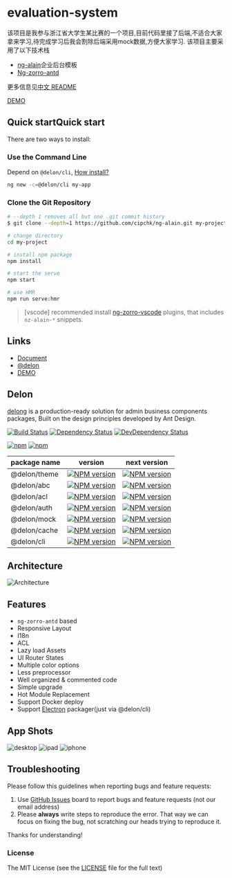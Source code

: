 # evaluation-system
该项目是我参与浙江省大学生某比赛的一个项目,目前代码里接了后端,不适合大家拿来学习,待完成学习后我会割除后端采用mock数据,方便大家学习.
该项目主要采用了以下技术栈
+ [ng-alain](https://github.com/cipchk/ng-alain)企业后台模板
+ [Ng-zorro-antd](https://github.com/NG-ZORRO/ng-zorro-antd)
 

更多信息见[中文 README](README-zh_CN.md)

[DEMO](https://cipchk.github.io/ng-alain/)
 
## Quick startQuick start

There are two ways to install:

### Use the Command Line

Depend on `@delon/cli`, [How install?](http://ng-alain.com/docs/cli)

```bash
ng new -c=@delon/cli my-app
```

### Clone the Git Repository

```bash
# --depth 1 removes all but one .git commit history
$ git clone --depth=1 https://github.com/cipchk/ng-alain.git my-project

# change directory
cd my-project

# install npm package
npm install

# start the serve
npm start

# use HMR
npm run serve:hmr
```

> [vscode] recommended install [ng-zorro-vscode](https://marketplace.visualstudio.com/items?itemName=cipchk.ng-zorro-vscode) plugins, that includes `nz-alain-*` snippets.

## Links

+ [Document](http://ng-alain.com)
+ [@delon](https://github.com/cipchk/delon)
+ [DEMO](https://cipchk.github.io/ng-alain/)

## Delon

[delong](https://github.com/cipchk/delon) is a production-ready solution for admin business components packages, Built on the design principles developed by Ant Design.

[![Build Status](https://travis-ci.org/cipchk/delon.svg?branch=master)](https://travis-ci.org/cipchk/delon)
[![Dependency Status](https://david-dm.org/cipchk/delon/status.svg)](https://david-dm.org/cipchk/delon)
[![DevDependency Status](https://david-dm.org/cipchk/delon/dev-status.svg)](https://david-dm.org/cipchk/delon?type=dev)

[![npm](https://img.shields.io/npm/l/@delon/theme.svg)](https://www.npmjs.com/package/@delon/theme)
[![npm](https://img.shields.io/npm/dm/@delon/theme.svg)](https://www.npmjs.com/package/@delon/theme)

| package name | version | next version |
| ------------ |:-----:|:----------:|
| @delon/theme | [![NPM version](https://img.shields.io/npm/v/@delon/theme.svg)](https://www.npmjs.com/package/@delon/theme) | [![NPM version](https://img.shields.io/npm/v/@delon/theme/next.svg)](https://www.npmjs.com/package/@delon/theme) |
| @delon/abc | [![NPM version](https://img.shields.io/npm/v/@delon/abc.svg)](https://www.npmjs.com/package/@delon/abc) | [![NPM version](https://img.shields.io/npm/v/@delon/abc/next.svg)](https://www.npmjs.com/package/@delon/abc) |
| @delon/acl | [![NPM version](https://img.shields.io/npm/v/@delon/acl.svg)](https://www.npmjs.com/package/@delon/acl) | [![NPM version](https://img.shields.io/npm/v/@delon/acl/next.svg)](https://www.npmjs.com/package/@delon/acl) |
| @delon/auth | [![NPM version](https://img.shields.io/npm/v/@delon/auth.svg)](https://www.npmjs.com/package/@delon/auth) | [![NPM version](https://img.shields.io/npm/v/@delon/auth/next.svg)](https://www.npmjs.com/package/@delon/auth) |
| @delon/mock | [![NPM version](https://img.shields.io/npm/v/@delon/mock.svg)](https://www.npmjs.com/package/@delon/mock) | [![NPM version](https://img.shields.io/npm/v/@delon/mock/next.svg)](https://www.npmjs.com/package/@delon/mock) |
| @delon/cache | [![NPM version](https://img.shields.io/npm/v/@delon/cache.svg)](https://www.npmjs.com/package/@delon/cache) | [![NPM version](https://img.shields.io/npm/v/@delon/cache/next.svg)](https://www.npmjs.com/package/@delon/cache) |
| @delon/cli | [![NPM version](https://img.shields.io/npm/v/@delon/cli.svg)](https://www.npmjs.com/package/@delon/cli) | [![NPM version](https://img.shields.io/npm/v/@delon/cli/next.svg)](https://www.npmjs.com/package/@delon/cli) |

## Architecture

![Architecture](https://github.com/cipchk/delon/blob/master/_screenshot/architecture.png)

## Features

+ `ng-zorro-antd` based
+ Responsive Layout
+ I18n
+ ACL
+ Lazy load Assets
+ UI Router States
+ Multiple color options
+ Less preprocessor
+ Well organized & commented code
+ Simple upgrade
+ Hot Module Replacement
+ Support Docker deploy
+ Support [Electron](http://ng-alain.com/docs/cli#electron) packager(just via @delon/cli)

## App Shots

![desktop](https://github.com/cipchk/delon/blob/master/_screenshot/desktop.png)
![ipad](https://github.com/cipchk/delon/blob/master/_screenshot/ipad.png)
![iphone](https://github.com/cipchk/delon/blob/master/_screenshot/iphone.png)

## Troubleshooting

Please follow this guidelines when reporting bugs and feature requests:

1. Use [GitHub Issues](https://github.com/cipchk/ng-alain/issues) board to report bugs and feature requests (not our email address)
2. Please **always** write steps to reproduce the error. That way we can focus on fixing the bug, not scratching our heads trying to reproduce it.

Thanks for understanding!

### License

The MIT License (see the [LICENSE](https://github.com/cipchk/ng-alain/blob/master/LICENSE) file for the full text)
